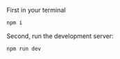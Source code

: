 First in your terminal 

```bash
npm i 
```

Second, run the development server:

```bash
npm run dev 


